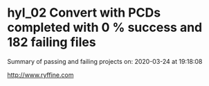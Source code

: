 # hyl_02 Convert with PCDs completed with 0 % success and 182 failing files

Summary of passing and failing projects on: 2020-03-24 at 19:18:08

http://www.ryffine.com
